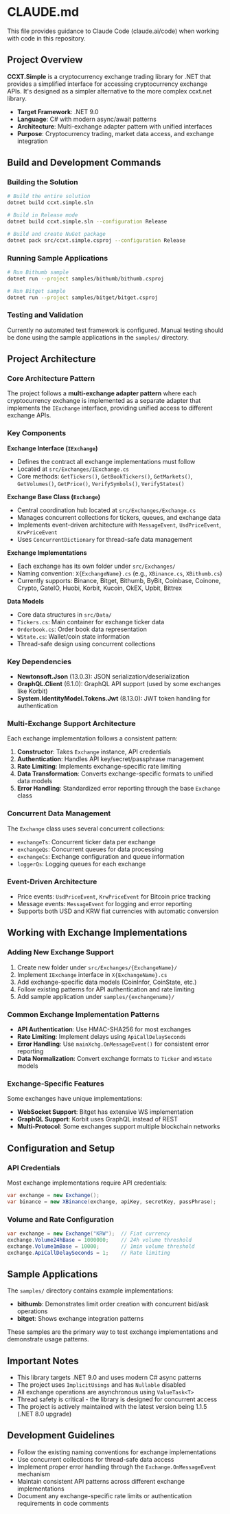 # CLAUDE.md

This file provides guidance to Claude Code (claude.ai/code) when working with code in this repository.

## Project Overview

**CCXT.Simple** is a cryptocurrency exchange trading library for .NET that provides a simplified interface for accessing cryptocurrency exchange APIs. It's designed as a simpler alternative to the more complex ccxt.net library.

- **Target Framework**: .NET 9.0
- **Language**: C# with modern async/await patterns
- **Architecture**: Multi-exchange adapter pattern with unified interfaces
- **Purpose**: Cryptocurrency trading, market data access, and exchange integration

## Build and Development Commands

### Building the Solution
```bash
# Build the entire solution
dotnet build ccxt.simple.sln

# Build in Release mode
dotnet build ccxt.simple.sln --configuration Release

# Build and create NuGet package
dotnet pack src/ccxt.simple.csproj --configuration Release
```

### Running Sample Applications
```bash
# Run Bithumb sample
dotnet run --project samples/bithumb/bithumb.csproj

# Run Bitget sample  
dotnet run --project samples/bitget/bitget.csproj
```

### Testing and Validation
Currently no automated test framework is configured. Manual testing should be done using the sample applications in the `samples/` directory.

## Project Architecture

### Core Architecture Pattern
The project follows a **multi-exchange adapter pattern** where each cryptocurrency exchange is implemented as a separate adapter that implements the `IExchange` interface, providing unified access to different exchange APIs.

### Key Components

**Exchange Interface (`IExchange`)**
- Defines the contract all exchange implementations must follow
- Located at `src/Exchanges/IExchange.cs`
- Core methods: `GetTickers()`, `GetBookTickers()`, `GetMarkets()`, `GetVolumes()`, `GetPrice()`, `VerifySymbols()`, `VerifyStates()`

**Exchange Base Class (`Exchange`)**
- Central coordination hub located at `src/Exchanges/Exchange.cs`
- Manages concurrent collections for tickers, queues, and exchange data
- Implements event-driven architecture with `MessageEvent`, `UsdPriceEvent`, `KrwPriceEvent`
- Uses `ConcurrentDictionary` for thread-safe data management

**Exchange Implementations**
- Each exchange has its own folder under `src/Exchanges/`
- Naming convention: `X{ExchangeName}.cs` (e.g., `XBinance.cs`, `XBithumb.cs`)
- Currently supports: Binance, Bitget, Bithumb, ByBit, Coinbase, Coinone, Crypto, GateIO, Huobi, Korbit, Kucoin, OkEX, Upbit, Bittrex

**Data Models**
- Core data structures in `src/Data/`
- `Tickers.cs`: Main container for exchange ticker data
- `Orderbook.cs`: Order book data representation
- `WState.cs`: Wallet/coin state information
- Thread-safe design using concurrent collections

### Key Dependencies
- **Newtonsoft.Json** (13.0.3): JSON serialization/deserialization
- **GraphQL.Client** (6.1.0): GraphQL API support (used by some exchanges like Korbit)
- **System.IdentityModel.Tokens.Jwt** (8.13.0): JWT token handling for authentication

### Multi-Exchange Support Architecture
Each exchange implementation follows a consistent pattern:
1. **Constructor**: Takes `Exchange` instance, API credentials
2. **Authentication**: Handles API key/secret/passphrase management
3. **Rate Limiting**: Implements exchange-specific rate limiting
4. **Data Transformation**: Converts exchange-specific formats to unified data models
5. **Error Handling**: Standardized error reporting through the base `Exchange` class

### Concurrent Data Management
The `Exchange` class uses several concurrent collections:
- `exchangeTs`: Concurrent ticker data per exchange
- `exchangeQs`: Concurrent queues for data processing
- `exchangeCs`: Exchange configuration and queue information
- `loggerQs`: Logging queues for each exchange

### Event-Driven Architecture
- Price events: `UsdPriceEvent`, `KrwPriceEvent` for Bitcoin price tracking
- Message events: `MessageEvent` for logging and error reporting
- Supports both USD and KRW fiat currencies with automatic conversion

## Working with Exchange Implementations

### Adding New Exchange Support
1. Create new folder under `src/Exchanges/{ExchangeName}/`
2. Implement `IExchange` interface in `X{ExchangeName}.cs`
3. Add exchange-specific data models (CoinInfor, CoinState, etc.)
4. Follow existing patterns for API authentication and rate limiting
5. Add sample application under `samples/{exchangename}/`

### Common Exchange Implementation Patterns
- **API Authentication**: Use HMAC-SHA256 for most exchanges
- **Rate Limiting**: Implement delays using `ApiCallDelaySeconds`
- **Error Handling**: Use `mainXchg.OnMessageEvent()` for consistent error reporting
- **Data Normalization**: Convert exchange formats to `Ticker` and `WState` models

### Exchange-Specific Features
Some exchanges have unique implementations:
- **WebSocket Support**: Bitget has extensive WS implementation
- **GraphQL Support**: Korbit uses GraphQL instead of REST
- **Multi-Protocol**: Some exchanges support multiple blockchain networks

## Configuration and Setup

### API Credentials
Most exchange implementations require API credentials:
```csharp
var exchange = new Exchange();
var binance = new XBinance(exchange, apiKey, secretKey, passPhrase);
```

### Volume and Rate Configuration
```csharp
var exchange = new Exchange("KRW");  // Fiat currency
exchange.Volume24hBase = 1000000;    // 24h volume threshold
exchange.Volume1mBase = 10000;       // 1min volume threshold
exchange.ApiCallDelaySeconds = 1;    // Rate limiting
```

## Sample Applications

The `samples/` directory contains example implementations:
- **bithumb**: Demonstrates limit order creation with concurrent bid/ask operations
- **bitget**: Shows exchange integration patterns

These samples are the primary way to test exchange implementations and demonstrate usage patterns.

## Important Notes

- This library targets .NET 9.0 and uses modern C# async patterns
- The project uses `ImplicitUsings` and has `Nullable` disabled
- All exchange operations are asynchronous using `ValueTask<T>`
- Thread safety is critical - the library is designed for concurrent access
- The project is actively maintained with the latest version being 1.1.5 (.NET 8.0 upgrade)

## Development Guidelines

- Follow the existing naming conventions for exchange implementations
- Use concurrent collections for thread-safe data access
- Implement proper error handling through the `Exchange.OnMessageEvent` mechanism
- Maintain consistent API patterns across different exchange implementations
- Document any exchange-specific rate limits or authentication requirements in code comments